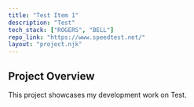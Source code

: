 ```yaml
---
title: "Test Item 1"
description: "Test"
tech_stack: ["ROGERS", "BELL"]
repo_link: "https://www.speedtest.net/"
layout: "project.njk"
---
```


## Project Overview
This project showcases my development work on Test.
